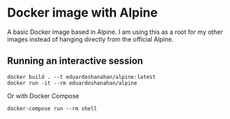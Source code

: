 # Docker image with  Alpine

A basic Docker image based in Alpine. I am using this as a root for my other images instead of hanging directly from the official Alpine.

## Running an interactive session

```
docker build . --t eduardoshanahan/alpine:latest
docker run -it --rm eduardoshanahan/alpine
```

Or with Docker Compose

```
docker-compose run --rm shell
```



